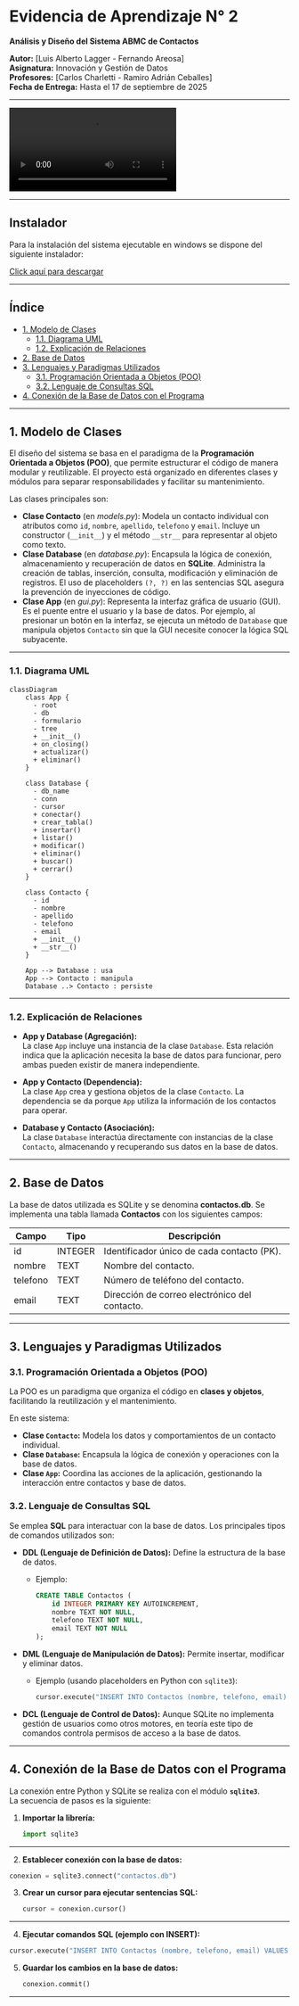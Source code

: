 # Evidencia de Aprendizaje N° 2

**Análisis y Diseño del Sistema ABMC de Contactos**

**Autor:** [Luis Alberto Lagger - Fernando Areosa]  
**Asignatura:** Innovación y Gestión de Datos  
**Profesores:** [Carlos Charletti - Ramiro Adrián Ceballes]  
**Fecha de Entrega:** Hasta el 17 de septiembre de 2025

---

![Evidencia2innovacion](Evidencia2innovacion.mp4)

---

## Instalador

Para la instalación del sistema ejecutable en windows se dispone del siguiente instalador:

[Click aquí para descargar](https://drive.google.com/file/d/1B06Xxp0Ywgqoo7_n9pbPmN_Z2dLpdUyl/view?usp=sharing)

---

## Índice

- [1. Modelo de Clases](#1-modelo-de-clases)
  - [1.1. Diagrama UML](#11-diagrama-uml)
  - [1.2. Explicación de Relaciones](#12-explicación-de-relaciones)
- [2. Base de Datos](#2-base-de-datos)
- [3. Lenguajes y Paradigmas Utilizados](#3-lenguajes-y-paradigmas-utilizados)
  - [3.1. Programación Orientada a Objetos (POO)](#31-programación-orientada-a-objetos-poo)
  - [3.2. Lenguaje de Consultas SQL](#32-lenguaje-de-consultas-sql)
- [4. Conexión de la Base de Datos con el Programa](#4-conexión-de-la-base-de-datos-con-el-programa)

---

## 1. Modelo de Clases

El diseño del sistema se basa en el paradigma de la **Programación Orientada a Objetos (POO)**, que permite estructurar el código de manera modular y reutilizable. El proyecto está organizado en diferentes clases y módulos para separar responsabilidades y facilitar su mantenimiento.

Las clases principales son:

- **Clase Contacto** (en _models.py_): Modela un contacto individual con atributos como `id`, `nombre`, `apellido`, `telefono` y `email`. Incluye un constructor (`__init__`) y el método `__str__` para representar al objeto como texto.
- **Clase Database** (en _database.py_): Encapsula la lógica de conexión, almacenamiento y recuperación de datos en **SQLite**. Administra la creación de tablas, inserción, consulta, modificación y eliminación de registros. El uso de placeholders `(?, ?)` en las sentencias SQL asegura la prevención de inyecciones de código.
- **Clase App** (en _gui.py_): Representa la interfaz gráfica de usuario (GUI). Es el puente entre el usuario y la base de datos. Por ejemplo, al presionar un botón en la interfaz, se ejecuta un método de `Database` que manipula objetos `Contacto` sin que la GUI necesite conocer la lógica SQL subyacente.

---

### 1.1. Diagrama UML

```mermaid
classDiagram
    class App {
      - root
      - db
      - formulario
      - tree
      + __init__()
      + on_closing()
      + actualizar()
      + eliminar()
    }

    class Database {
      - db_name
      - conn
      - cursor
      + conectar()
      + crear_tabla()
      + insertar()
      + listar()
      + modificar()
      + eliminar()
      + buscar()
      + cerrar()
    }

    class Contacto {
      - id
      - nombre
      - apellido
      - telefono
      - email
      + __init__()
      + __str__()
    }

    App --> Database : usa
    App --> Contacto : manipula
    Database ..> Contacto : persiste
```

---

### 1.2. Explicación de Relaciones

- **App y Database (Agregación):**  
  La clase `App` incluye una instancia de la clase `Database`. Esta relación indica que la aplicación necesita la base de datos para funcionar, pero ambas pueden existir de manera independiente.

- **App y Contacto (Dependencia):**  
  La clase `App` crea y gestiona objetos de la clase `Contacto`. La dependencia se da porque `App` utiliza la información de los contactos para operar.

- **Database y Contacto (Asociación):**  
  La clase `Database` interactúa directamente con instancias de la clase `Contacto`, almacenando y recuperando sus datos en la base de datos.

---

## 2. Base de Datos

La base de datos utilizada es SQLite y se denomina **contactos.db**. Se implementa una tabla llamada **Contactos** con los siguientes campos:

| Campo    | Tipo    | Descripción                                   |
| -------- | ------- | --------------------------------------------- |
| id       | INTEGER | Identificador único de cada contacto (PK).    |
| nombre   | TEXT    | Nombre del contacto.                          |
| telefono | TEXT    | Número de teléfono del contacto.              |
| email    | TEXT    | Dirección de correo electrónico del contacto. |

---

## 3. Lenguajes y Paradigmas Utilizados

### 3.1. Programación Orientada a Objetos (POO)

La POO es un paradigma que organiza el código en **clases y objetos**, facilitando la reutilización y el mantenimiento.

En este sistema:

- **Clase `Contacto`:** Modela los datos y comportamientos de un contacto individual.
- **Clase `Database`:** Encapsula la lógica de conexión y operaciones con la base de datos.
- **Clase `App`:** Coordina las acciones de la aplicación, gestionando la interacción entre contactos y base de datos.

### 3.2. Lenguaje de Consultas SQL

Se emplea **SQL** para interactuar con la base de datos. Los principales tipos de comandos utilizados son:

- **DDL (Lenguaje de Definición de Datos):** Define la estructura de la base de datos.

  - Ejemplo:
    ```sql
    CREATE TABLE Contactos (
        id INTEGER PRIMARY KEY AUTOINCREMENT,
        nombre TEXT NOT NULL,
        telefono TEXT NOT NULL,
        email TEXT NOT NULL
    );
    ```

- **DML (Lenguaje de Manipulación de Datos):** Permite insertar, modificar y eliminar datos.

  - Ejemplo (usando placeholders en Python con `sqlite3`):
    ```python
    cursor.execute("INSERT INTO Contactos (nombre, telefono, email) VALUES (?, ?, ?)", (nombre, telefono, email))
    ```

- **DCL (Lenguaje de Control de Datos):** Aunque SQLite no implementa gestión de usuarios como otros motores, en teoría este tipo de comandos controla permisos de acceso a la base de datos.

---

## 4. Conexión de la Base de Datos con el Programa

La conexión entre Python y SQLite se realiza con el módulo **`sqlite3`**.  
La secuencia de pasos es la siguiente:

1. **Importar la librería:**
   ```python
   import sqlite3
   ```

---

2. **Establecer conexión con la base de datos:**

```python
conexion = sqlite3.connect("contactos.db")
```

3. **Crear un cursor para ejecutar sentencias SQL:**
   ```python
   cursor = conexion.cursor()
   ```

---

4. **Ejecutar comandos SQL (ejemplo con INSERT):**

```python
cursor.execute("INSERT INTO Contactos (nombre, telefono, email) VALUES (?, ?, ?)", (nombre, telefono, email))
```

5. **Guardar los cambios en la base de datos:**
   ```python
   conexion.commit()
   ```

---
